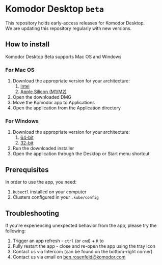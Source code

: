 # Komodor Desktop `beta`
This repository holds early-access releases for Komodor Desktop.  
We are updating this repository regularly with new versions.

## How to install
Komodor Desktop Beta supports Mac OS and Windows

### For Mac OS
1. Download the appropriate version for your architecture:
   1. [Intel](https://github.com/komodorio/komodor-desktop-beta/releases/latest/download/komodor-x64-signed.dmg)
   3. [Apple Silicon (M1/M2)](https://github.com/komodorio/komodor-desktop-beta/releases/latest/download/komodor-arm64-signed.dmg)
1. Open the downloaded DMG
1. Move the Komodor app to Applications
1. Open the application from the Application directory

### For Windows
1. Download the appropriate version for your architecture:
   1. [64-bit](https://github.com/komodorio/komodor-desktop-beta/releases/latest/download/komodor-installer-x64.exe)
   1. [32-bit](https://github.com/komodorio/komodor-desktop-beta/releases/latest/download/komodor-installer-ia32.exe)
1. Run the downloaded installer
1. Open the application through the Desktop or Start menu shortcut

## Prerequisites
In order to use the app, you need:
1. `kubectl` installed on your computer
1. Clusters configured in your `.kube/config`

## Troubleshooting
If you're experiencing unexpected behavior from the app, please try the following:
1. Trigger an app refresh - `ctrl` (or `cmd`) + `R` to 
1. Fully restart the app - close and re-open the app using the tray icon
1. Contact us via Intercom (can be found on the bottom-right corner)
1. Contact us via email on ben.rosenfeld@komodor.com
